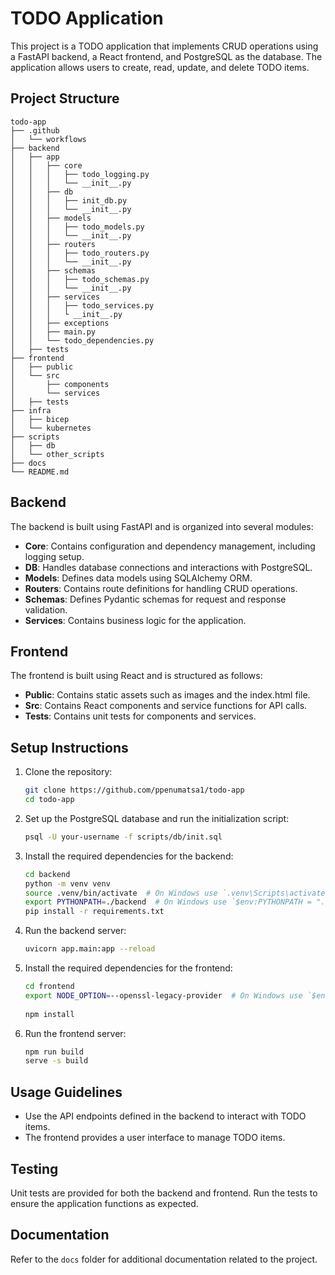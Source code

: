 # TODO Application

This project is a TODO application that implements CRUD operations using a FastAPI backend, a React frontend, and PostgreSQL as the database. The application allows users to create, read, update, and delete TODO items.

## Project Structure


```
todo-app
├── .github
│   └── workflows
├── backend
│   ├── app
│   │   ├── core
│   │   │   ├── todo_logging.py
│   │   │   └── __init__.py
│   │   ├── db
│   │   │   ├── init_db.py
│   │   │   └── __init__.py
│   │   ├── models
│   │   │   ├── todo_models.py
│   │   │   └── __init__.py
│   │   ├── routers
│   │   │   ├── todo_routers.py
│   │   │   └── __init__.py
│   │   ├── schemas
│   │   │   ├── todo_schemas.py
│   │   │   └── __init__.py
│   │   ├── services
│   │   │   ├── todo_services.py
│   │   │   └ __init__.py
│   │   ├── exceptions
│   │   ├── main.py
│   │   └── todo_dependencies.py
│   ├── tests
├── frontend
│   ├── public
│   └── src
│       ├── components
│       └── services
│   ├── tests
├── infra
│   ├── bicep
│   └── kubernetes
├── scripts
│   ├── db
│   └── other_scripts
├── docs
└── README.md
```

## Backend

The backend is built using FastAPI and is organized into several modules:

- **Core**: Contains configuration and dependency management, including logging setup.
- **DB**: Handles database connections and interactions with PostgreSQL.
- **Models**: Defines data models using SQLAlchemy ORM.
- **Routers**: Contains route definitions for handling CRUD operations.
- **Schemas**: Defines Pydantic schemas for request and response validation.
- **Services**: Contains business logic for the application.

## Frontend

The frontend is built using React and is structured as follows:

- **Public**: Contains static assets such as images and the index.html file.
- **Src**: Contains React components and service functions for API calls.
- **Tests**: Contains unit tests for components and services.


## Setup Instructions

1. Clone the repository:
    ```sh
    git clone https://github.com/ppenumatsa1/todo-app
    cd todo-app
    ```

2. Set up the PostgreSQL database and run the initialization script:
    ```sh
    psql -U your-username -f scripts/db/init.sql
    ```

3. Install the required dependencies for the backend:
    ```sh
    cd backend
    python -m venv venv
    source .venv/bin/activate  # On Windows use `.venv\Scripts\activate`
    export PYTHONPATH=./backend  # On Windows use `$env:PYTHONPATH = "./backend"`
    pip install -r requirements.txt
    ```

4. Run the backend server:
    ```sh
    uvicorn app.main:app --reload
    ```

5. Install the required dependencies for the frontend:
    ```sh
    cd frontend
    export NODE_OPTION=--openssl-legacy-provider  # On Windows use `$env:PYTHONPATH = "$env:NODE_OPTIONS="--openssl-legacy-provider""`
                            
    npm install
    ```

6. Run the frontend server:
    ```sh
    npm run build
    serve -s build
    ```

## Usage Guidelines

- Use the API endpoints defined in the backend to interact with TODO items.
- The frontend provides a user interface to manage TODO items.

## Testing

Unit tests are provided for both the backend and frontend. Run the tests to ensure the application functions as expected.

## Documentation

Refer to the `docs` folder for additional documentation related to the project.